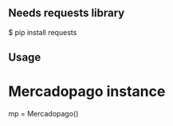 ## Needs requests library 

$ pip install requests

## Usage


# Mercadopago instance

mp = Mercadopago()

